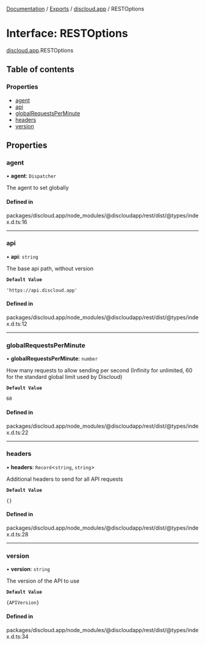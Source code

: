 [Documentation](../README.md) / [Exports](../modules.md) / [discloud.app](../modules/discloud_app.md) / RESTOptions

# Interface: RESTOptions

[discloud.app](../modules/discloud_app.md).RESTOptions

## Table of contents

### Properties

- [agent](discloud_app.RESTOptions.md#agent)
- [api](discloud_app.RESTOptions.md#api)
- [globalRequestsPerMinute](discloud_app.RESTOptions.md#globalrequestsperminute)
- [headers](discloud_app.RESTOptions.md#headers)
- [version](discloud_app.RESTOptions.md#version)

## Properties

### agent

• **agent**: `Dispatcher`

The agent to set globally

#### Defined in

packages/discloud.app/node_modules/@discloudapp/rest/dist/@types/index.d.ts:16

___

### api

• **api**: `string`

The base api path, without version

**`Default Value`**

`'https://api.discloud.app'`

#### Defined in

packages/discloud.app/node_modules/@discloudapp/rest/dist/@types/index.d.ts:12

___

### globalRequestsPerMinute

• **globalRequestsPerMinute**: `number`

How many requests to allow sending per second (Infinity for unlimited, 60 for the standard global limit used by Discloud)

**`Default Value`**

`60`

#### Defined in

packages/discloud.app/node_modules/@discloudapp/rest/dist/@types/index.d.ts:22

___

### headers

• **headers**: `Record`<`string`, `string`\>

Additional headers to send for all API requests

**`Default Value`**

`{}`

#### Defined in

packages/discloud.app/node_modules/@discloudapp/rest/dist/@types/index.d.ts:28

___

### version

• **version**: `string`

The version of the API to use

**`Default Value`**

`{APIVersion}`

#### Defined in

packages/discloud.app/node_modules/@discloudapp/rest/dist/@types/index.d.ts:34

